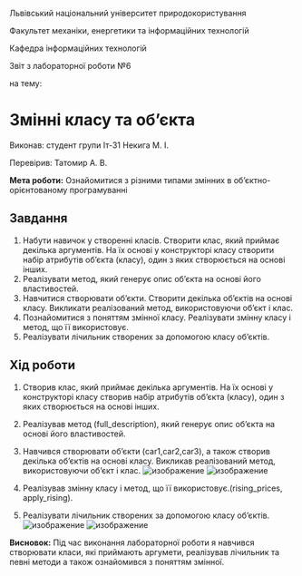 Львівський національний університет природокористування 

Факультет механіки, енергетики та інформаційних технологій 

Кафедра інформаційних технологій 

Звіт з лабораторної роботи №6 

на тему: 
# Змінні класу та об’єкта 

Виконав: студент групи Іт-31 Некига М. І.

Перевірив: Татомир А. В. 

**Мета роботи:** Ознайомитися з різними типами змінних в об’єктно-орієнтованому програмуванні

## Завдання
1. Набути навичок у створенні класів. Створити клас, який приймає декілька аргументів. На їх основі у конструкторі класу створити набір атрибутів об’єкта (класу), 
один з яких створюється на основі інших.
3. Реалізувати метод, який генерує опис об’єкта на основі його властивостей.
4. Навчитися створювати об’єкти. Створити декілька об’єктів на основі класу. Викликати реалізований метод, використовуючи об’єкт і клас.
5. Познайомитися з поняттям змінної класу. Реалізувати змінну класу і метод, що її використовує.
6. Реалізувати лічильник створених за допомогою класу об’єктів.

## Хід роботи
1. Створив клас, який приймає декілька аргументів. На їх основі у конструкторі класу створив набір
атрибутів об’єкта (класу), один з яких створюється на основі інших.
2. Реалізував метод (full_description), який генерує опис об’єкта на основі його властивостей.

3. Навчився створювати об’єкти (car1,car2,car3), а також  cтворив декілька об’єктів на основі класу. Викликав реалізований метод, використовуючи об’єкт і клас.
![изображение](images/lab6-1.png.png)
![изображение](images/lab6-2.png.png)


4. Реалізував змінну класу і метод, що її використовує.(rising_prices, apply_rising).

5. Реалізувати лічильник створених за допомогою класу об’єктів. 
![изображение](images/lab6-3.png.png)
![изображение](images/lab6-4.png.png)

**Висновок:** Під час виконання лабораторної роботи я навчився створювати класи, які приймають аргумети, реалізував лічильник та певні методи а також ознайомився з поняттям змінної.

